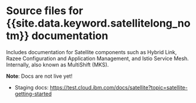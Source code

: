 

# Source files for {{site.data.keyword.satellitelong_notm}} documentation
<staging>
Includes documentation for Satellite components such as Hybrid Link, Razee Configuration and Application Management, and Istio Service Mesh. Internally, also known as MultiShift (MKS).

**Note**: Docs are not live yet!
* Staging docs: https://test.cloud.ibm.com/docs/satellite?topic=satellite-getting-started
</staging>



